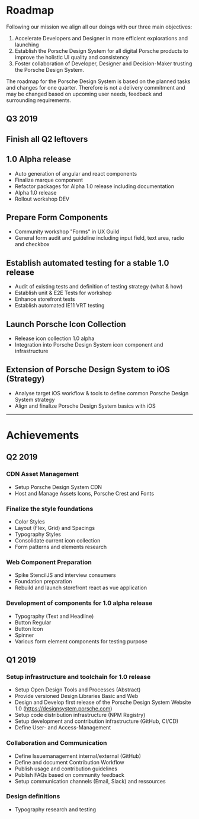 # Roadmap 

Following our mission we align all our doings with our three main objectives:  
1. Accelerate Developers and Designer in more efficient explorations and launching
2. Establish the Porsche Design System for all digital Porsche products to improve the holistic UI quality and consistency  
3. Foster collaboration of Developer, Designer and Decision-Maker trusting the Porsche Design System.

The roadmap for the Porsche Design System is based on the planned tasks and changes for one quarter. Therefore is not a delivery commitment and may be changed based on upcoming user needs, feedback and surrounding requirements.

## Q3 2019
## Finish all Q2 leftovers
## 1.0 Alpha release
* Auto generation of angular and react components
* Finalize marque component
* Refactor packages for Alpha 1.0 release including documentation
* Alpha 1.0 release
* Rollout workshop DEV
## Prepare Form Components
* Community workshop "Forms" in UX Guild
* General form audit and guideline including input field, text area, radio and checkbox
## Establish automated testing for a stable 1.0 release
* Audit of existing tests and definition of testing strategy (what & how)
* Establish unit & E2E Tests for workshop
* Enhance storefront tests
* Establish automated IE11 VRT testing
## Launch Porsche Icon Collection
* Release icon collection 1.0 alpha
* Integration into Porsche Design System icon component and infrastructure
## Extension of Porsche Design System to iOS (Strategy)
* Analyse target iOS workflow & tools to define common Porsche Design System strategy
* Align and finalize Porsche Design System basics with iOS
  
---

# Achievements

## Q2 2019
### CDN Asset Management
- Setup Porsche Design System CDN
- Host and Manage Assets Icons, Porsche Crest and Fonts

### Finalize the style foundations
- Color Styles
- Layout (Flex, Grid) and Spacings
- Typography Styles
- Consolidate current icon collection
- Form patterns and elements research

### Web Component Preparation
- Spike StencilJS and interview consumers
- Foundation preparation
- Rebuild and launch storefront react as vue application

### Development of components for 1.0 alpha release
- Typography (Text and Headline)
- Button Regular
- Button Icon
- Spinner
- Various form element components for testing purpose

## Q1 2019
### Setup infrastructure and toolchain for 1.0 release
- Setup Open Design Tools and Processes (Abstract)
- Provide versioned Design Libraries Basic and Web
- Design and Develop first release of the Porsche Design System Website 1.0 (https://designsystem.porsche.com)
- Setup code distribution infrastructure (NPM Registry)
- Setup development and contribution infrastructure (GitHub, CI/CD)
- Define User- and Access-Management
### Collaboration and Communication 
- Define Issuemanagement internal/external (GitHub)
- Define and document Contribution Workflow
- Publish usage and contribution guidelines
- Publish FAQs based on community feedback
- Setup communication channels (Email, Slack) and ressources
### Design definitions
- Typography research and testing
